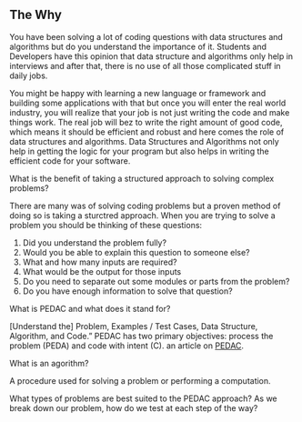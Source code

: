 

## The Why

You have been solving a lot of coding questions with data structures and algorithms but do you understand the importance of it. Students and Developers have this opinion that data structure and algorithms only help in interviews and after that, there is no use of all those complicated stuff in daily jobs. 

You might be happy with learning a new language or framework and building some applications with that but once you will enter the real world industry, you will realize that your job is not just writing the code and make things work. The real job will bez to write the right amount of good code, which means it should be efficient and robust and here comes the role of data structures and algorithms. Data Structures and Algorithms not only help in getting the logic for your program but also helps in writing the efficient code for your software. 

What is the benefit of taking a structured approach to solving complex problems?

There are many was of solving coding problems but a proven method of doing so is taking a sturctred approach.
When you are trying to solve a problem you should be thinking of these questions:

1. Did you understand the problem fully?
2. Would you be able to explain this question to someone else?
3. What and how many inputs are required?
4. What would be the output for those inputs
5. Do you need to separate out some modules or parts from the problem?
6. Do you have enough information to solve that question? 

What is PEDAC and what does it stand for?

[Understand the] Problem, Examples / Test Cases, Data Structure, Algorithm, and Code.” PEDAC has two primary objectives: process the problem (PEDA) and code with intent (C). an article on [PEDAC](https://medium.com/launch-school/solving-coding-problems-with-pedac-29141331f93f).

What is an agorithm?

A procedure used for solving a problem or performing a computation.

What types of problems are best suited to the PEDAC approach?
As we break down our problem, how do we test at each step of the way? 